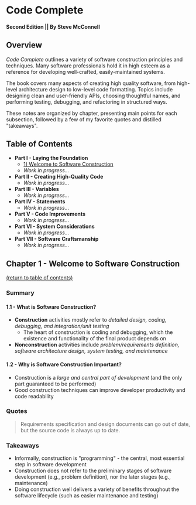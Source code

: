 # Code Complete

#### Second Edition || By Steve McConnell

## Overview

_Code Complete_ outlines a variety of software construction principles and techniques. Many software professionals hold it in high esteem as a reference for developing well-crafted, easily-maintained systems.

The book covers many aspects of creating high quality software, from high-level architecture design to low-level code formatting. Topics include designing clean and user-friendly APIs, choosing thoughtful names, and performing testing, debugging, and refactoring in structured ways.

These notes are organized by chapter, presenting main points for each subsection, followed by a few of my favorite quotes and distilled "takeaways".


<a name="toc"></a>
## Table of Contents
+ __Part I - Laying the Foundation__
    - [1) Welcome to Software Construction](#ch1)
    - _Work in progress..._
+ __Part II - Creating High-Quality Code__
    - _Work in progress..._
+ __Part III - Variables__
    - _Work in progress..._
+ __Part IV - Statements__
    - _Work in progress..._
+ __Part V - Code Improvements__
    - _Work in progress..._
+ __Part VI - System Considerations__
    - _Work in progress..._
+ __Part VII - Software Craftsmanship__
    - _Work in progress..._

    
<a name="ch1"></a>
## Chapter 1 - Welcome to Software Construction

[(return to table of contents)](#toc)

### Summary

#### 1.1 - What is Software Construction?

+ **Construction** activities mostly refer to _detailed design, coding, debugging, and integration/unit testing_
    - The heart of construction is coding and debugging, which the existence and functionality of the final product depends on
+ **Nonconstruction** activities include _problem/requirements definition, software architecture design, system testing, and maintenance_

#### 1.2 - Why is Software Construction Important?

+ Construction is a _large and central part of development_ (and the only part guaranteed to be performed)
+ Good construction techniques can improve developer productivity and code readability


### Quotes

> Requirements specification and design documents can go out of date, but the source code is always up to date.


### Takeaways

+ Informally, construction is "programming" - the central, most essential step in software development
+ Construction does not refer to the preliminary stages of software development (e.g., problem definition), nor the later stages (e.g., maintenance)
+ Doing construction well delivers a variety of benefits throughout the software lifecycle (such as easier maintenance and testing)
